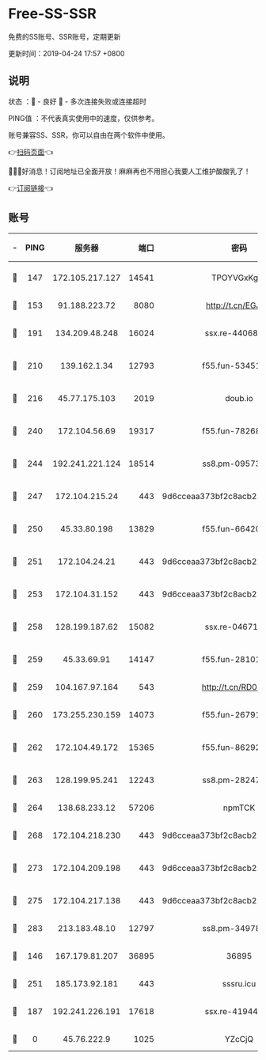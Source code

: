 # Free-SS-SSR

免费的SS账号、SSR账号，定期更新

更新时间：2019-04-24 17:57 +0800

## 说明

状态     ：🙂 - 良好 🙁 - 多次连接失败或连接超时

PING值   ：不代表真实使用中的速度，仅供参考。

账号兼容SS、SSR，你可以自由在两个软件中使用。

👉[扫码页面](https://liesauer.github.io/Free-SS-SSR/)👈

🎉🎉🎉好消息！订阅地址已全面开放！麻麻再也不用担心我要人工维护酸酸乳了！

👉[订阅链接](https://www.liesauer.net/yogurt/subscribe?ACCESS_TOKEN=DAYxR3mMaZAsaqUb)👈

## 账号

|-|PING|服务器|端口|密码|加密方式|区域|
|:----:|:----:|:-----:|-----:|:----:|:----:|:----:|
|🙂|147|172.105.217.127|14541|TPOYVGxKglpi|aes-256-cfb|JP|
|🙂|153|91.188.223.72|8080|http://t.cn/EGJIyrl|rc4-md5|RU|
|🙂|191|134.209.48.248|16024|ssx.re-44068408|aes-256-cfb|US|
|🙂|210|139.162.1.34|12793|f55.fun-53451447|aes-256-cfb|SG|
|🙂|216|45.77.175.103|2019|doub.io|aes-128-ctr|SG|
|🙂|240|172.104.56.69|19317|f55.fun-78268660|aes-256-cfb|SG|
|🙂|244|192.241.221.124|18514|ss8.pm-09573145|aes-256-cfb|US|
|🙂|247|172.104.215.24|443|9d6cceaa373bf2c8acb22e60b6a58be6|aes-256-cfb|US|
|🙂|250|45.33.80.198|13829|f55.fun-66420487|aes-256-cfb|US|
|🙂|251|172.104.24.21|443|9d6cceaa373bf2c8acb22e60b6a58be6|aes-256-cfb|US|
|🙂|253|172.104.31.152|443|9d6cceaa373bf2c8acb22e60b6a58be6|aes-256-cfb|US|
|🙂|258|128.199.187.62|15082|ssx.re-04671645|aes-256-cfb|SG|
|🙂|259|45.33.69.91|14147|f55.fun-28101768|aes-256-cfb|US|
|🙂|259|104.167.97.164|543|http://t.cn/RD0D7sx|rc4-md5|CA|
|🙂|260|173.255.230.159|14073|f55.fun-26791900|aes-256-cfb|US|
|🙂|262|172.104.49.172|15365|f55.fun-86292044|aes-256-cfb|SG|
|🙂|263|128.199.95.241|12243|ss8.pm-28247465|aes-256-cfb|SG|
|🙂|264|138.68.233.12|57206|npmTCK|rc4-md5|US|
|🙂|268|172.104.218.230|443|9d6cceaa373bf2c8acb22e60b6a58be6|aes-256-cfb|US|
|🙂|273|172.104.209.198|443|9d6cceaa373bf2c8acb22e60b6a58be6|aes-256-cfb|US|
|🙂|275|172.104.217.138|443|9d6cceaa373bf2c8acb22e60b6a58be6|aes-256-cfb|US|
|🙂|283|213.183.48.10|12797|ss8.pm-34978760|rc4-md5|RU|
|🙂|146|167.179.81.207|36895|36895|aes-256-cfb|JP|
|🙂|251|185.173.92.181|443|sssru.icu|rc4-md5|RU|
|🙁|187|192.241.226.191|17618|ssx.re-41944393|aes-256-cfb|US|
|🙁|0|45.76.222.9|1025|YZcCjQ|rc4-md5|JP|
